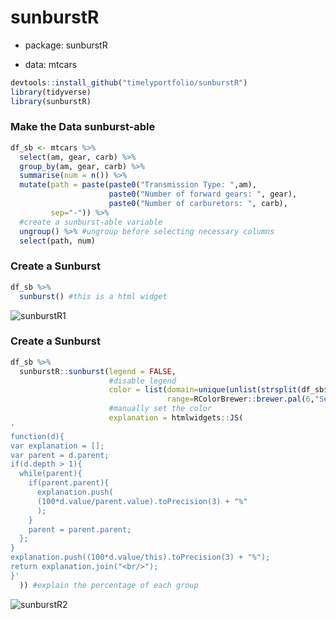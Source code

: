 # sunburstR

* package: sunburstR

* data: mtcars

```R
devtools::install_github("timelyportfolio/sunburstR")
library(tidyverse) 
library(sunburstR) 
```

### Make the Data sunburst-able

```r
df_sb <- mtcars %>%
  select(am, gear, carb) %>%
  group_by(am, gear, carb) %>%
  summarise(num = n()) %>%  
  mutate(path = paste(paste0("Transmission Type: ",am),
                      paste0("Number of forward gears: ", gear),
                      paste0("Number of carburetors: ", carb),
         sep="-")) %>%
  #create a sunburst-able variable
  ungroup() %>% #ungroup before selecting necessary columns
  select(path, num)
```
### Create a Sunburst

```R
df_sb %>% 
  sunburst() #this is a html widget
```

![sunburstR1](https://i.imgur.com/AGWQ1J6.png)

### Create a Sunburst

```R
df_sb %>% 
  sunburstR::sunburst(legend = FALSE,
                      #disable legend
                      color = list(domain=unique(unlist(strsplit(df_sb$path,"-"))),
                                   range=RColorBrewer::brewer.pal(6,"Set2")[c(6,2,1,4,3,5)]),
                      #manually set the color
                      explanation = htmlwidgets::JS(
'
function(d){
var explanation = [];
var parent = d.parent;
if(d.depth > 1){
  while(parent){
    if(parent.parent){
      explanation.push(
      (100*d.value/parent.value).toPrecision(3) + "%"
      );
    }
    parent = parent.parent;
  };
}
explanation.push((100*d.value/this).toPrecision(3) + "%");
return explanation.join("<br/>");
}'
  )) #explain the percentage of each group
```
![sunburstR2](https://i.imgur.com/Z96kUfj.png)
